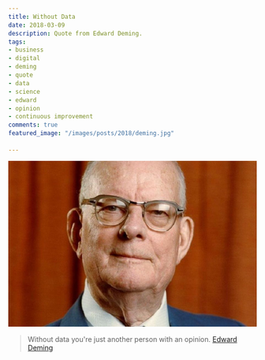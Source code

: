 ```yaml
---
title: Without Data
date: 2018-03-09
description: Quote from Edward Deming.
tags:
- business
- digital
- deming
- quote
- data
- science
- edward
- opinion
- continuous improvement
comments: true
featured_image: "/images/posts/2018/deming.jpg"

---
```

![](/images/posts/2018/deming.jpg)

> Without data you're just another person with an opinion.
[Edward Deming](https://en.wikipedia.org/wiki/W._Edwards_Deming)
